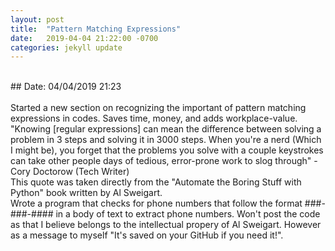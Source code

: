 ```yaml
---
layout: post
title:  "Pattern Matching Expressions"
date:   2019-04-04 21:22:00 -0700
categories: jekyll update
---
```


<br>
## Date: 04/04/2019 21:23<br>
<br>
Started a new section on recognizing the important of pattern matching expressions
in codes. Saves time, money, and adds workplace-value.
<br>
"Knowing [regular expressions] can mean the difference between solving a problem in 3 steps and solving it in 3000 steps. When you're a nerd (Which I might be), you forget that the problems you solve with a couple keystrokes can take other people days of tedious, error-prone work to slog through" - Cory Doctorow (Tech Writer)
<br>
This quote was taken directly from the "Automate the Boring Stuff with Python" book written by Al Sweigart.
<br>
Wrote a program that checks for phone numbers that follow the format ###-###-#### in a body of text to extract phone numbers. Won't post the code as that I believe belongs to the intellectual propery of Al Sweigart. However as a message to myself "It's saved on your GitHub if you need it!".
<br>
